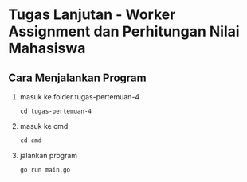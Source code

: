 #  Tugas Lanjutan - Worker Assignment dan Perhitungan Nilai Mahasiswa

## Cara Menjalankan Program
1. masuk ke folder tugas-pertemuan-4
    ```
    cd tugas-pertemuan-4
    ```
2. masuk ke cmd
    ```
    cd cmd
    ```
3. jalankan program 
    ```
    go run main.go
    ```

